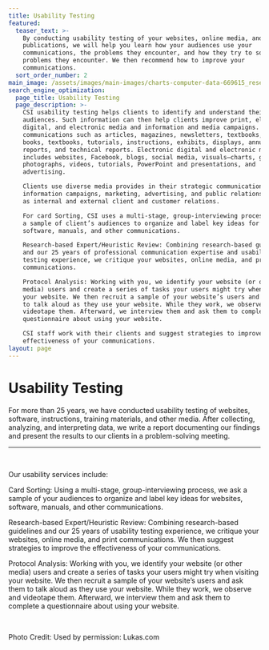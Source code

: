 ```yaml
---
title: Usability Testing
featured:
  teaser_text: >-
    By conducting usability testing of your websites, online media, and print
    publications, we will help you learn how your audiences use your
    communications, the problems they encounter, and how they try to solve
    problems they encounter. We then recommend how to improve your
    communications.
  sort_order_number: 2
main_image: /assets/images/main-images/charts-computer-data-669615_research_tools.jpg
search_engine_optimization:
  page_title: Usability Testing
  page_description: >-
    CSI usability testing helps clients to identify and understand their
    audiences. Such information can then help clients improve print, electronic,
    digital, and electronic media and information and media campaigns. Print
    communications such as articles, magazines, newsletters, textbooks, how-to
    books, textbooks, tutorials, instructions, exhibits, displays, annual
    reports, and technical reports. Electronic digital and electronic media
    includes websites, Facebook, blogs, social media, visuals—charts, graphs,
    photographs, videos, tutorials, PowerPoint and presentations, and
    advertising. 

    Clients use diverse media provides in their strategic communications,
    information campaigns, marketing, advertising, and public relations, as well
    as internal and external client and customer relations.

    For card Sorting, CSI uses a multi-stage, group-interviewing process. We ask
    a sample of client’s audiences to organize and label key ideas for websites,
    software, manuals, and other communications.

    Research-based Expert/Heuristic Review: Combining research-based guidelines
    and our 25 years of professional communication expertise and usability
    testing experience, we critique your websites, online media, and print
    communications. 

    Protocol Analysis: Working with you, we identify your website (or other
    media) users and create a series of tasks your users might try when visiting
    your website. We then recruit a sample of your website’s users and ask them
    to talk aloud as they use your website. While they work, we observe and
    videotape them. Afterward, we interview them and ask them to complete a
    questionnaire about using your website.

    CSI staff work with their clients and suggest strategies to improve the
    effectiveness of your communications.
layout: page
---
```


# Usability Testing

For more than 25 years, we have conducted usability testing of websites, software, instructions, training materials, and other media. After collecting, analyzing, and interpreting data, we write a report documenting our findings and present the results to our clients in a problem-solving meeting.&nbsp;

---

&nbsp;

Our usability services include:

Card Sorting: Using a multi-stage, group-interviewing process, we ask a sample of your audiences to organize and label key ideas for websites, software, manuals, and other communications.

Research-based Expert/Heuristic Review: Combining research-based guidelines and our 25 years of usability testing experience, we critique your websites, online media, and print communications. We then suggest strategies to improve the effectiveness of your communications.

Protocol Analysis: Working with you, we identify your website (or other media) users and create a series of tasks your users might try when visiting your website. We then recruit a sample of your website’s users and ask them to talk aloud as they use your website. While they work, we observe and videotape them. Afterward, we interview them and ask them to complete a questionnaire about using your website.

&nbsp;

Photo Credit: Used by permission: Lukas.com